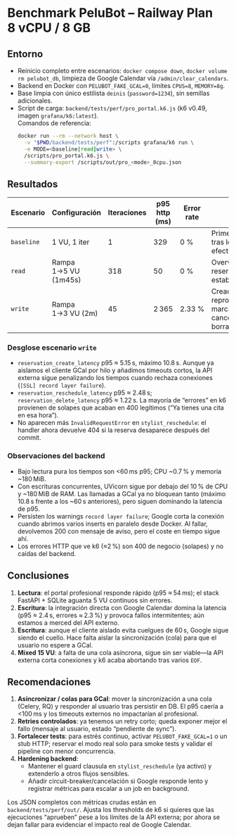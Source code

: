# Benchmark PeluBot – Railway Plan 8 vCPU / 8 GB

## Entorno
- Reinicio completo entre escenarios: `docker compose down`, `docker volume rm pelubot_db`, limpieza de Google Calendar vía `/admin/clear_calendars`.
- Backend en Docker con `PELUBOT_FAKE_GCAL=0`, límites `CPUS=8`, `MEMORY=8g`.
- Base limpia con único estilista `deinis` (`password=1234`), sin semillas adicionales.
- Script de carga: `backend/tests/perf/pro_portal.k6.js` (k6 v0.49, imagen `grafana/k6:latest`).  
  Comandos de referencia:
  ```bash
  docker run --rm --network host \
    -v "$PWD/backend/tests/perf":/scripts grafana/k6 run \
    -e MODE=<baseline|read|write> \
    /scripts/pro_portal.k6.js \
    --summary-export /scripts/out/pro_<mode>_8cpu.json
  ```

## Resultados

| Escenario | Configuración | Iteraciones | p95 http (ms) | Error rate | Notas |
|-----------|---------------|-------------|---------------|------------|-------|
| `baseline` | 1 VU, 1 iter | 1 | 329 | 0 % | Primera lectura tras login; sin efectos GCal |
| `read` | Rampa 1→5 VU (1m45s) | 318 | 50 | 0 % | Overview + reservas; estable |
| `write` | Rampa 1→3 VU (2m) | 45 | 2 365 | 2.33 % | Creación, reprogramación, marcado, cancelación, borrado |

### Desglose escenario `write`
- `reservation_create_latency` p95 ≈ 5.15 s, máximo 10.8 s. Aunque ya aislamos el cliente GCal por hilo y añadimos timeouts cortos, la API externa sigue penalizando los tiempos cuando rechaza conexiones (`[SSL] record layer failure`).
- `reservation_reschedule_latency` p95 ≈ 2.48 s; `reservation_delete_latency` p95 ≈ 1.22 s. La mayoría de “errores” en k6 provienen de solapes que acaban en 400 legítimos (“Ya tienes una cita en esa hora”).
- No aparecen más `InvalidRequestError` en `stylist_reschedule`: el handler ahora devuelve 404 si la reserva desaparece después del commit.

### Observaciones del backend
- Bajo lectura pura los tiempos son <60 ms p95; CPU ~0.7 % y memoria ~180 MiB.
- Con escrituras concurrentes, UVicorn sigue por debajo del 10 % de CPU y ~180 MiB de RAM. Las llamadas a GCal ya no bloquean tanto (máximo 10.8 s frente a los ~60 s anteriores), pero siguen dominando la latencia de p95.
- Persisten los warnings `record layer failure`; Google corta la conexión cuando abrimos varios inserts en paralelo desde Docker. Al fallar, devolvemos 200 con mensaje de aviso, pero el coste en tiempo sigue ahí.
- Los errores HTTP que ve k6 (≈2 %) son 400 de negocio (solapes) y no caídas del backend.

## Conclusiones
1. **Lectura**: el portal profesional responde rápido (p95 ≈ 54 ms); el stack FastAPI + SQLite aguanta 5 VU continuos sin errores.
2. **Escritura**: la integración directa con Google Calendar domina la latencia (p95 ≈ 2.4 s, errores ≈ 2.3 %) y provoca fallos intermitentes; aún estamos a merced del API externo.
3. **Escritura**: aunque el cliente aislado evita cuelgues de 60 s, Google sigue siendo el cuello. Hace falta aislar la sincronización (cola) para que el usuario no espere a GCal.
4. **Mixed 15 VU**: a falta de una cola asíncrona, sigue sin ser viable—la API externa corta conexiones y k6 acaba abortando tras varios `EOF`.

## Recomendaciones
1. **Asincronizar / colas para GCal**: mover la sincronización a una cola (Celery, RQ) y responder al usuario tras persistir en DB. El p95 caería a <100 ms y los timeouts externos no impactarían al profesional.
2. **Retries controlados**: ya tenemos un retry corto; queda exponer mejor el fallo (mensaje al usuario, estado “pendiente de sync”).
3. **Fortalecer tests**: para estrés continuo, activar `PELUBOT_FAKE_GCAL=1` o un stub HTTP; reservar el modo real solo para smoke tests y validar el pipeline con menor concurrencia.
4. **Hardening backend**:
   - Mantener el guard clausula en `stylist_reschedule` (ya activo) y extenderlo a otros flujos sensibles.
   - Añadir circuit-breaker/cancelación si Google responde lento y registrar métricas para escalar a un job en background.

Los JSON completos con métricas crudas están en `backend/tests/perf/out/`. Ajusta los thresholds de k6 si quieres que las ejecuciones “aprueben” pese a los límites de la API externa; por ahora se dejan fallar para evidenciar el impacto real de Google Calendar.
